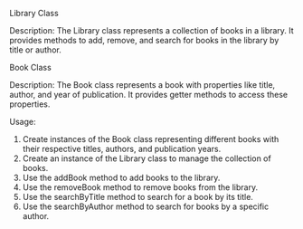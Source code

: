 Library Class

Description:
The Library class represents a collection of books in a library. It provides methods to add, remove, and search for books in the library by title or author.

Book Class

Description:
The Book class represents a book with properties like title, author, and year of publication. It provides getter methods to access these properties.

Usage:
1. Create instances of the Book class representing different books with their respective titles, authors, and publication years.
2. Create an instance of the Library class to manage the collection of books.
3. Use the addBook method to add books to the library.
4. Use the removeBook method to remove books from the library.
5. Use the searchByTitle method to search for a book by its title.
6. Use the searchByAuthor method to search for books by a specific author.
